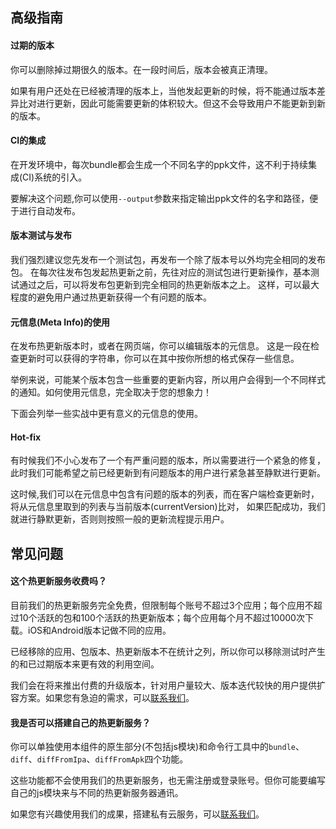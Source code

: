## 高级指南

#### 过期的版本

你可以删除掉过期很久的版本。在一段时间后，版本会被真正清理。

如果有用户还处在已经被清理的版本上，当他发起更新的时候，将不能通过版本差异比对进行更新，因此可能需要更新的体积较大。但这不会导致用户不能更新到新的版本。

#### CI的集成

在开发环境中，每次bundle都会生成一个不同名字的ppk文件，这不利于持续集成(CI)系统的引入。

要解决这个问题,你可以使用`--output`参数来指定输出ppk文件的名字和路径，便于进行自动发布。

#### 版本测试与发布

我们强烈建议您先发布一个测试包，再发布一个除了版本号以外均完全相同的发布包。
在每次往发布包发起热更新之前，先往对应的测试包进行更新操作，基本测试通过之后，可以将发布包更新到完全相同的热更新版本之上。
这样，可以最大程度的避免用户通过热更新获得一个有问题的版本。

#### 元信息(Meta Info)的使用

在发布热更新版本时，或者在网页端，你可以编辑版本的元信息。
这是一段在检查更新时可以获得的字符串，你可以在其中按你所想的格式保存一些信息。

举例来说，可能某个版本包含一些重要的更新内容，所以用户会得到一个不同样式的通知。如何使用元信息，完全取决于您的想象力！

下面会列举一些实战中更有意义的元信息的使用。

#### Hot-fix

有时候我们不小心发布了一个有严重问题的版本，所以需要进行一个紧急的修复，
此时我们可能希望之前已经更新到有问题版本的用户进行紧急甚至静默进行更新。

这时候,我们可以在元信息中包含有问题的版本的列表，而在客户端检查更新时，将从元信息里取到的列表与当前版本(currentVersion)比对，
如果匹配成功，我们就进行静默更新，否则则按照一般的更新流程提示用户。

## 常见问题

#### 这个热更新服务收费吗？

目前我们的热更新服务完全免费，但限制每个账号不超过3个应用；每个应用不超过10个活跃的包和100个活跃的热更新版本；每个应用每个月不超过10000次下载。iOS和Android版本记做不同的应用。

已经移除的应用、包版本、热更新版本不在统计之列，所以你可以移除测试时产生的和已过期版本来更有效的利用空间。

我们会在将来推出付费的升级版本，针对用户量较大、版本迭代较快的用户提供扩容方案。如果您有急迫的需求，可以[联系我们](http://reactnative.cn/about.html#content)。

#### 我是否可以搭建自己的热更新服务？

你可以单独使用本组件的原生部分(不包括js模块)和命令行工具中的`bundle`、`diff`、`diffFromIpa`、`diffFromApk`四个功能。

这些功能都不会使用我们的热更新服务，也无需注册或登录账号。但你可能要编写自己的js模块来与不同的热更新服务器通讯。

如果您有兴趣使用我们的成果，搭建私有云服务，可以[联系我们](http://reactnative.cn/about.html#content)。

